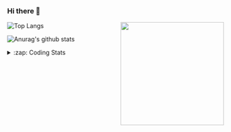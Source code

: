 ### Hi there 👋

<!--
**tao8687/tao8687** is a ✨ _special_ ✨ repository because its `README.md` (this file) appears on your GitHub profile.

Here are some ideas to get you started:

- 🔭 I’m currently working on ...
- 🌱 I’m currently learning ...
- 👯 I’m looking to collaborate on ...
- 🤔 I’m looking for help with ...
- 💬 Ask me about ...
- 📫 How to reach me: ...
- 😄 Pronouns: ...
- ⚡ Fun fact: ...
-->

<img align='right' src="https://media.giphy.com/media/M9gbBd9nbDrOTu1Mqx/giphy.gif" width="240">

  
![Top Langs](https://github-readme-stats.vercel.app/api/top-langs/?username=tao8687&layout=compact&title_color=23238E&text_color=A67D3D)

![Anurag's github stats](https://github-readme-stats.vercel.app/api?username=tao8687&show_icons=true&&text_color=A67D3D&title_color=23238E&show_icons=false&count_private=true&hide=stars)

<details>
  <summary>:zap: Coding Stats</summary>
  <br>
    
<!--START_SECTION:waka-->

```txt
From: 17 July 2025 - To: 24 July 2025

Markdown     3 hrs 20 mins   ██████▒░░░░░░░░░░░░░░░░░░   25.74 %
XML          2 hrs 16 mins   ████▒░░░░░░░░░░░░░░░░░░░░   17.60 %
Bash         1 hr 57 mins    ███▓░░░░░░░░░░░░░░░░░░░░░   15.10 %
CMake        1 hr 17 mins    ██▓░░░░░░░░░░░░░░░░░░░░░░   10.00 %
YAML         1 hr 15 mins    ██▒░░░░░░░░░░░░░░░░░░░░░░   09.72 %
```

<!--END_SECTION:waka-->
</details>
